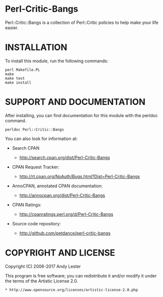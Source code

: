 # Perl-Critic-Bangs

Perl::Critic::Bangs is a collection of Perl::Critic policies to
help make your life easier.

# INSTALLATION

To install this module, run the following commands:

    perl Makefile.PL
    make
    make test
    make install

# SUPPORT AND DOCUMENTATION

After installing, you can find documentation for this module with the perldoc command.

    perldoc Perl::Critic::Bangs

You can also look for information at:

* Search CPAN
    * http://search.cpan.org/dist/Perl-Critic-Bangs

* CPAN Request Tracker:
    * http://rt.cpan.org/NoAuth/Bugs.html?Dist=Perl-Critic-Bangs

* AnnoCPAN, annotated CPAN documentation:
    * http://annocpan.org/dist/Perl-Critic-Bangs

* CPAN Ratings:
    * http://cpanratings.perl.org/d/Perl-Critic-Bangs

* Source code repository:
    * http://github.com/petdance/perl-critic-bangs


# COPYRIGHT AND LICENSE

Copyright (C) 2006-2017 Andy Lester

This program is free software; you can redistribute it and/or modify
it under the terms of the Artistic License 2.0.

    * http://www.opensource.org/licenses/artistic-license-2.0.php
